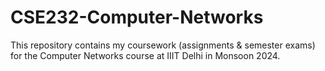 # CSE232-Computer-Networks
This repository contains my coursework (assignments &amp; semester exams) for the Computer Networks course at IIIT Delhi in Monsoon 2024.
